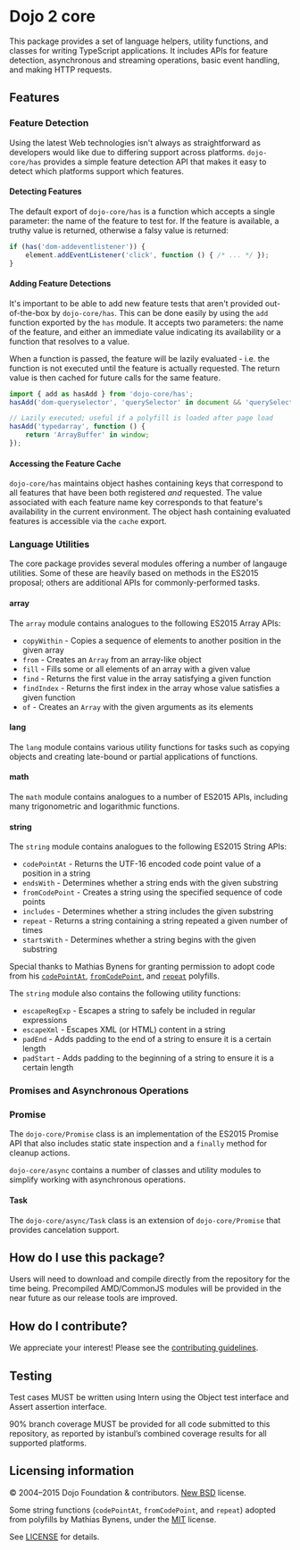 # Dojo 2 core

This package provides a set of language helpers, utility functions, and classes for writing TypeScript applications.
It includes APIs for feature detection, asynchronous and streaming operations, basic event handling,
and making HTTP requests.

## Features

### Feature Detection

Using the latest Web technologies isn't always as straightforward as developers would like due to differing support
across platforms. `dojo-core/has` provides a simple feature detection API that makes it easy to detect which platforms
support which features.

#### Detecting Features

The default export of `dojo-core/has` is a function which accepts a single parameter: the name of the feature to test for.
If the feature is available, a truthy value is returned, otherwise a falsy value is returned:

```ts
if (has('dom-addeventlistener')) {
    element.addEventListener('click', function () { /* ... */ });
}
```

#### Adding Feature Detections

It's important to be able to add new feature tests that aren't provided out-of-the-box by `dojo-core/has`.
This can be done easily by using the `add` function exported by the `has` module. It accepts two parameters:
the name of the feature, and either an immediate value indicating its availability or a function that resolves to a
value.

When a function is passed, the feature will be lazily evaluated - i.e. the function is not executed until the feature is
actually requested. The return value is then cached for future calls for the same feature.

```ts
import { add as hasAdd } from 'dojo-core/has';
hasAdd('dom-queryselector', 'querySelector' in document && 'querySelectorAll' in document);

// Lazily executed; useful if a polyfill is loaded after page load
hasAdd('typedarray', function () {
    return 'ArrayBuffer' in window;
});
```

#### Accessing the Feature Cache

`dojo-core/has` maintains object hashes containing keys that correspond to all features that have been both
registered _and_ requested. The value associated with each feature name key corresponds to that feature's availability
in the current environment. The object hash containing evaluated features is accessible via the `cache` export.

### Language Utilities

The core package provides several modules offering a number of langauge utilities.  Some of these are heavily based
on methods in the ES2015 proposal; others are additional APIs for commonly-performed tasks.

#### array

The `array` module contains analogues to the following ES2015 Array APIs:

* `copyWithin` - Copies a sequence of elements to another position in the given array
* `from` - Creates an `Array` from an array-like object
* `fill` - Fills some or all elements of an array with a given value
* `find` - Returns the first value in the array satisfying a given function
* `findIndex` - Returns the first index in the array whose value satisfies a given function
* `of` - Creates an `Array` with the given arguments as its elements

#### lang

The `lang` module contains various utility functions for tasks such as copying objects and creating late-bound
or partial applications of functions.

#### math

The `math` module contains analogues to a number of ES2015 APIs, including many trigonometric and logarithmic
functions.

#### string

The `string` module contains analogues to the following ES2015 String APIs:

* `codePointAt` - Returns the UTF-16 encoded code point value of a position in a string
* `endsWith` - Determines whether a string ends with the given substring
* `fromCodePoint` - Creates a string using the specified sequence of code points
* `includes` - Determines whether a string includes the given substring
* `repeat` - Returns a string containing a string repeated a given number of times
* `startsWith` - Determines whether a string begins with the given substring

Special thanks to Mathias Bynens for granting permission to adopt code from his
[`codePointAt`](https://github.com/mathiasbynens/String.prototype.codePointAt),
[`fromCodePoint`](https://github.com/mathiasbynens/String.fromCodePoint), and
[`repeat`](https://github.com/mathiasbynens/String.prototype.repeat) polyfills.

The `string` module also contains the following utility functions:

* `escapeRegExp` - Escapes a string to safely be included in regular expressions
* `escapeXml` - Escapes XML (or HTML) content in a string
* `padEnd` - Adds padding to the end of a string to ensure it is a certain length
* `padStart` - Adds padding to the beginning of a string to ensure it is a certain length

### Promises and Asynchronous Operations

### Promise

The `dojo-core/Promise` class is an implementation of the ES2015 Promise API that also includes static state inspection
and a `finally` method for cleanup actions.

`dojo-core/async` contains a number of classes and utility modules to simplify working with asynchronous operations.

#### Task

The `dojo-core/async/Task` class is an extension of `dojo-core/Promise` that provides cancelation support.

## How do I use this package?

Users will need to download and compile directly from the repository for the time being. Precompiled AMD/CommonJS modules will be provided in the near future as our release tools are improved.

## How do I contribute?

We appreciate your interest!  Please see the [contributing guidelines](CONTRIBUTING.md).

## Testing

Test cases MUST be written using Intern using the Object test interface and Assert assertion interface.

90% branch coverage MUST be provided for all code submitted to this repository, as reported by istanbul’s combined coverage results for all supported platforms.

## Licensing information

© 2004–2015 Dojo Foundation & contributors. [New BSD](http://opensource.org/licenses/BSD-3-Clause) license.

Some string functions (`codePointAt`, `fromCodePoint`, and `repeat`) adopted from polyfills by Mathias Bynens,
under the [MIT](http://opensource.org/licenses/MIT) license.

See [LICENSE](LICENSE) for details.
